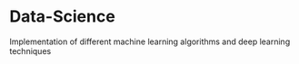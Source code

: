 # Data-Science
Implementation of different machine learning algorithms and deep learning techniques
